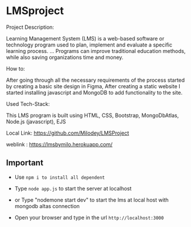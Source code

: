 # LMSproject

Project Description:

Learning Management System (LMS) is a web-based software or technology program used to plan, implement and evaluate a specific learning process. ... Programs can improve traditional education methods, while also saving organizations time and money.

How to:

After going through all the necessary requirements of the process started by creating a basic site design in Figma, After creating a static website I started installing javascript and MongoDB to add functionality to the site.
 
Used Tech-Stack:

This LMS program is built using HTML, CSS, Bootstrap, MongoDbAtlas, Node.js (javascript), EJS

Local Link: https://github.com/Milodey/LMSProject

weblink : https://lmsbymilo.herokuapp.com/

## Important

- Use `npm i to install all dependent`


- Type `node app.js` to start the server at localhost
- or Type "nodemone start dev" to start the lms at local host with mongodb altas connection

- Open your browser and type in the url `http://localhost:3000`

